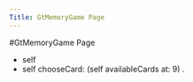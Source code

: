 ---Title: GtMemoryGame Page---#GtMemoryGame Page- self- self chooseCard: (self availableCards at: 9) .